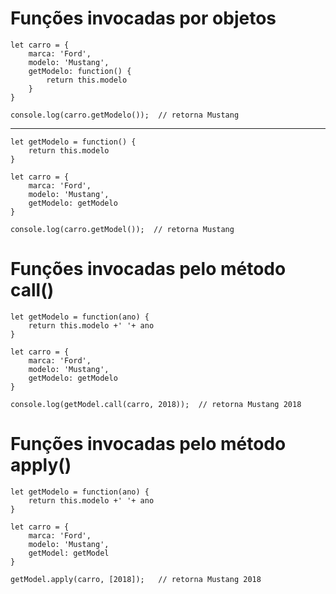 # Funções invocadas por objetos

    let carro = {
        marca: 'Ford',
        modelo: 'Mustang',
        getModelo: function() {
            return this.modelo
        }
    }

    console.log(carro.getModelo());  // retorna Mustang

----

    let getModelo = function() {
        return this.modelo
    }

    let carro = {
        marca: 'Ford',
        modelo: 'Mustang',
        getModelo: getModelo
    }

    console.log(carro.getModel());  // retorna Mustang

# Funções invocadas pelo método call()

    let getModelo = function(ano) {
        return this.modelo +' '+ ano
    }

    let carro = {
        marca: 'Ford',
        modelo: 'Mustang',
        getModelo: getModelo
    }

    console.log(getModel.call(carro, 2018));  // retorna Mustang 2018

# Funções invocadas pelo método apply()

    let getModelo = function(ano) {
        return this.modelo +' '+ ano
    }

    let carro = {
        marca: 'Ford',
        modelo: 'Mustang',
        getModel: getModel
    }

    getModel.apply(carro, [2018]);   // retorna Mustang 2018
